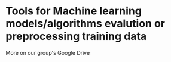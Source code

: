 # Tools for Machine learning models/algorithms evalution or preprocessing training data
More on our group's Google Drive
